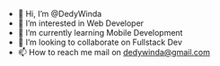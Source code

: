 - 👋 Hi, I’m @DedyWinda
- 👀 I’m interested in Web Developer
- 🌱 I’m currently learning Mobile Development
- 💞️ I’m looking to collaborate on Fullstack Dev
- 📫 How to reach me mail on dedywinda@gmail.com

<!---
DedyWinda/DedyWinda is a ✨ special ✨ repository because its `README.md` (this file) appears on your GitHub profile.
You can click the Preview link to take a look at your changes.
--->
